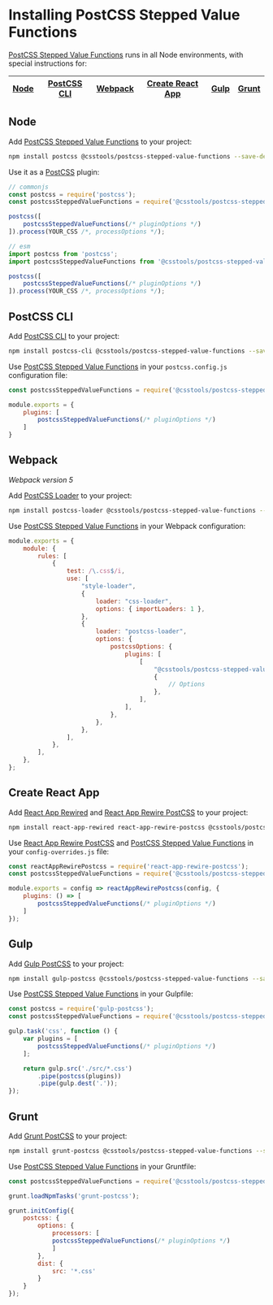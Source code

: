 # Installing PostCSS Stepped Value Functions

[PostCSS Stepped Value Functions] runs in all Node environments, with special instructions for:

| [Node](#node) | [PostCSS CLI](#postcss-cli) | [Webpack](#webpack) | [Create React App](#create-react-app) | [Gulp](#gulp) | [Grunt](#grunt) |
| --- | --- | --- | --- | --- | --- |

## Node

Add [PostCSS Stepped Value Functions] to your project:

```bash
npm install postcss @csstools/postcss-stepped-value-functions --save-dev
```

Use it as a [PostCSS] plugin:

```js
// commonjs
const postcss = require('postcss');
const postcssSteppedValueFunctions = require('@csstools/postcss-stepped-value-functions');

postcss([
	postcssSteppedValueFunctions(/* pluginOptions */)
]).process(YOUR_CSS /*, processOptions */);
```

```js
// esm
import postcss from 'postcss';
import postcssSteppedValueFunctions from '@csstools/postcss-stepped-value-functions';

postcss([
	postcssSteppedValueFunctions(/* pluginOptions */)
]).process(YOUR_CSS /*, processOptions */);
```

## PostCSS CLI

Add [PostCSS CLI] to your project:

```bash
npm install postcss-cli @csstools/postcss-stepped-value-functions --save-dev
```

Use [PostCSS Stepped Value Functions] in your `postcss.config.js` configuration file:

```js
const postcssSteppedValueFunctions = require('@csstools/postcss-stepped-value-functions');

module.exports = {
	plugins: [
		postcssSteppedValueFunctions(/* pluginOptions */)
	]
}
```

## Webpack

_Webpack version 5_

Add [PostCSS Loader] to your project:

```bash
npm install postcss-loader @csstools/postcss-stepped-value-functions --save-dev
```

Use [PostCSS Stepped Value Functions] in your Webpack configuration:

```js
module.exports = {
	module: {
		rules: [
			{
				test: /\.css$/i,
				use: [
					"style-loader",
					{
						loader: "css-loader",
						options: { importLoaders: 1 },
					},
					{
						loader: "postcss-loader",
						options: {
							postcssOptions: {
								plugins: [
									[
										"@csstools/postcss-stepped-value-functions",
										{
											// Options
										},
									],
								],
							},
						},
					},
				],
			},
		],
	},
};
```

## Create React App

Add [React App Rewired] and [React App Rewire PostCSS] to your project:

```bash
npm install react-app-rewired react-app-rewire-postcss @csstools/postcss-stepped-value-functions --save-dev
```

Use [React App Rewire PostCSS] and [PostCSS Stepped Value Functions] in your
`config-overrides.js` file:

```js
const reactAppRewirePostcss = require('react-app-rewire-postcss');
const postcssSteppedValueFunctions = require('@csstools/postcss-stepped-value-functions');

module.exports = config => reactAppRewirePostcss(config, {
	plugins: () => [
		postcssSteppedValueFunctions(/* pluginOptions */)
	]
});
```

## Gulp

Add [Gulp PostCSS] to your project:

```bash
npm install gulp-postcss @csstools/postcss-stepped-value-functions --save-dev
```

Use [PostCSS Stepped Value Functions] in your Gulpfile:

```js
const postcss = require('gulp-postcss');
const postcssSteppedValueFunctions = require('@csstools/postcss-stepped-value-functions');

gulp.task('css', function () {
	var plugins = [
		postcssSteppedValueFunctions(/* pluginOptions */)
	];

	return gulp.src('./src/*.css')
		.pipe(postcss(plugins))
		.pipe(gulp.dest('.'));
});
```

## Grunt

Add [Grunt PostCSS] to your project:

```bash
npm install grunt-postcss @csstools/postcss-stepped-value-functions --save-dev
```

Use [PostCSS Stepped Value Functions] in your Gruntfile:

```js
const postcssSteppedValueFunctions = require('@csstools/postcss-stepped-value-functions');

grunt.loadNpmTasks('grunt-postcss');

grunt.initConfig({
	postcss: {
		options: {
			processors: [
			postcssSteppedValueFunctions(/* pluginOptions */)
			]
		},
		dist: {
			src: '*.css'
		}
	}
});
```

[Gulp PostCSS]: https://github.com/postcss/gulp-postcss
[Grunt PostCSS]: https://github.com/nDmitry/grunt-postcss
[PostCSS]: https://github.com/postcss/postcss
[PostCSS CLI]: https://github.com/postcss/postcss-cli
[PostCSS Loader]: https://github.com/postcss/postcss-loader
[PostCSS Stepped Value Functions]: https://github.com/csstools/postcss-plugins/tree/main/plugins/postcss-stepped-value-functions
[React App Rewire PostCSS]: https://github.com/csstools/react-app-rewire-postcss
[React App Rewired]: https://github.com/timarney/react-app-rewired

